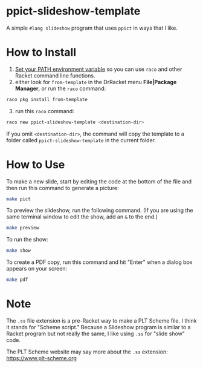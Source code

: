 ppict-slideshow-template
===

A simple `#lang slideshow` program that uses `ppict` in ways that I like.


# How to Install

1. [Set your PATH environment variable](https://github.com/racket/racket/wiki/Set-your-PATH-environment-variable) 
so you can use `raco` and other Racket command line functions.
2. either look for `from-template` in the DrRacket menu **File|Package Manager**, or run the `raco` command:
```bash
raco pkg install from-template
```
3. run this `raco` command:
```bash
raco new ppict-slideshow-template <destination-dir>
```
If you omit `<destination-dir>`, the command will copy the template to a folder called `ppict-slideshow-template` in the current folder.


# How to Use

To make a new slide, start by editing the code at the bottom of the file and
then run this command to generate a picture:

```bash
make pict
```

To preview the slideshow, run the following command. (If you are using the same
terminal window to edit the show, add an `&` to the end.)

```bash
make preview
```

To run the show:

```bash
make show
```

To create a PDF copy, run this command and hit "Enter" when a dialog box appears
on your screen:

```bash
make pdf
```


# Note

The `.ss` file extension is a pre-Racket way to make a PLT Scheme file.
I think it stands for "Scheme script."
Because a Slideshow program is similar to a Racket program but not really the
same, I like using `.ss` for "slide show" code.

The PLT Scheme website may say more about the `.ss` extension:
<https://www.plt-scheme.org>

